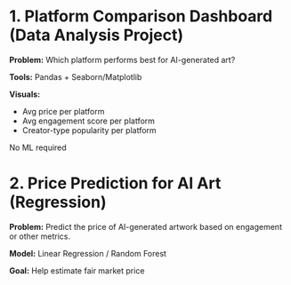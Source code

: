 # 1. Platform Comparison Dashboard (Data Analysis Project)

**Problem:** Which platform performs best for AI-generated art?

**Tools:** Pandas + Seaborn/Matplotlib

**Visuals:**

- Avg price per platform
- Avg engagement score per platform
- Creator-type popularity per platform

No ML required 


# 2. Price Prediction for AI Art (Regression)

**Problem:** Predict the price of AI-generated artwork based on engagement or other metrics.

**Model:** Linear Regression / Random Forest

**Goal:** Help estimate fair market price

